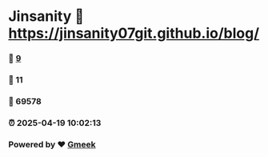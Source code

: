 # Jinsanity :link: https://jinsanity07git.github.io/blog/ 
### :page_facing_up: [9](https://jinsanity07git.github.io/blog//tag.html) 
### :speech_balloon: 11 
### :hibiscus: 69578 
### :alarm_clock: 2025-04-19 10:02:13 
### Powered by :heart: [Gmeek](https://github.com/Meekdai/Gmeek)
